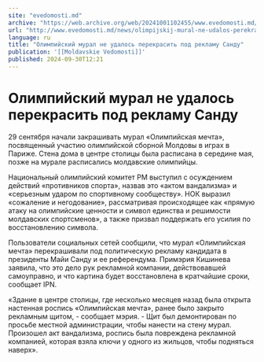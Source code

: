 ```yaml
---
site: "evedomosti.md"
archive: "https://web.archive.org/web/20241001102455/www.evedomosti.md/news/olimpijskij-mural-ne-udalos-perekrasit-pod-reklamu-sandu"
url: "http://www.evedomosti.md/news/olimpijskij-mural-ne-udalos-perekrasit-pod-reklamu-sandu"
language: ru
title: "Олимпийский мурал не удалось перекрасить под рекламу Санду"
publication: '[[Moldavskie Vedomosti]]'
published: 2024-09-30T12:21
---
```


# Олимпийский мурал не удалось перекрасить под рекламу Санду

29 сентября начали закрашивать мурал «Олимпийская мечта», посвященный участию олимпийской сборной Молдовы в играх в Париже. Стена дома в центре столицы была расписана в середине мая, позже на мурале расписались молдавские олимпийцы.

Национальный олимпийский комитет РМ выступил с осуждением действий «противников спорта», назвав это «актом вандализма» и «серьезным ударом по спортивному сообществу». НОК выразил «сожаление и негодование», рассматривая происходящее как «прямую атаку на олимпийские ценности и символ единства и решимости молдавских спортсменов», а также призвал поддержать его усилия по восстановлению символа.

Пользователи социальных сетей сообщили, что мурал «Олимпийская мечта» перекрашивали под политическую рекламу кандидата в президенты Майи Санду и ее референдума. Примэрия Кишинева заявила, что это дело рук рекламной компании, действовавшей самоуправно, и что картина будет восстановлена в кратчайшие сроки, сообщает IPN.

«Здание в центре столицы, где несколько месяцев назад была открыта настенная роспись «Олимпийская мечта», ранее было закрыто рекламным щитом, - сообщает мэрия. - Щит был демонтирован по просьбе местной администрации, чтобы нанести на стену мурал. Произошел акт вандализма, роспись была повреждена рекламной компанией, которая взяла ключи у одного из жильцов, чтобы подняться наверх».